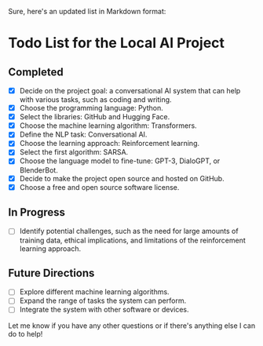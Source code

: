 Sure, here's an updated list in Markdown format:

# Todo List for the Local AI Project

## Completed
- [x] Decide on the project goal: a conversational AI system that can help with various tasks, such as coding and writing.
- [x] Choose the programming language: Python.
- [x] Select the libraries: GitHub and Hugging Face.
- [x] Choose the machine learning algorithm: Transformers.
- [x] Define the NLP task: Conversational AI.
- [x] Choose the learning approach: Reinforcement learning.
- [x] Select the first algorithm: SARSA.
- [x] Choose the language model to fine-tune: GPT-3, DialoGPT, or BlenderBot.
- [x] Decide to make the project open source and hosted on GitHub.
- [x] Choose a free and open source software license.

## In Progress
- [ ] Identify potential challenges, such as the need for large amounts of training data, ethical implications, and limitations of the reinforcement learning approach.

## Future Directions
- [ ] Explore different machine learning algorithms.
- [ ] Expand the range of tasks the system can perform.
- [ ] Integrate the system with other software or devices.

Let me know if you have any other questions or if there's anything else I can do to help!
